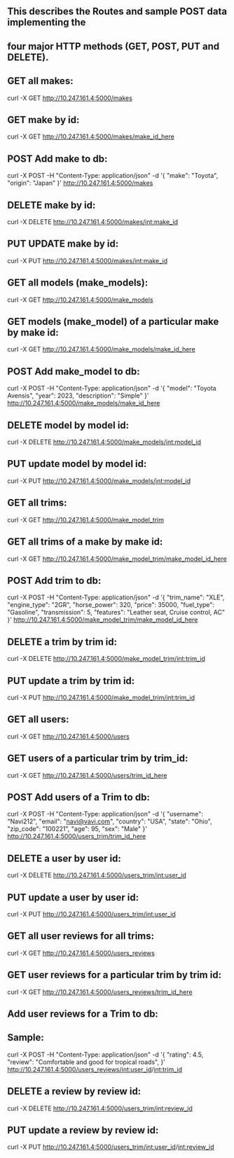 ## This describes the Routes and sample POST data implementing the
## four major HTTP methods (GET, POST, PUT and DELETE).

GET all makes:
--------------
curl -X GET http://10.247.161.4:5000/makes


GET make by id:
---------------
curl -X GET http://10.247.161.4:5000/makes/make_id_here


POST Add make to db:
--------------------
curl -X POST -H "Content-Type: application/json" -d '{
  "make": "Toyota",
  "origin": "Japan"
}' http://10.247.161.4:5000/makes


DELETE make by id:
------------------
curl -X DELETE http://10.247.161.4:5000/makes/<int:make_id>


PUT UPDATE make by id:
----------------------
curl -X PUT http://10.247.161.4:5000/makes/<int:make_id>


GET all models (make_models):
-----------------------------
curl -X GET http://10.247.161.4:5000/make_models


GET models (make_model) of a particular make by make id:
--------------------------------------------------------
curl -X GET http://10.247.161.4:5000/make_models/make_id_here


POST Add make_model to db:
--------------------------
curl -X POST -H "Content-Type: application/json" -d '{
  "model": "Toyota Avensis",
  "year": 2023,
  "description": "Simple"
}' http://10.247.161.4:5000/make_models/make_id_here


DELETE model by model id:
-------------------------
curl -X DELETE http://10.247.161.4:5000/make_models/<int:model_id>


PUT update model by model id:
-----------------------------
curl -X PUT http://10.247.161.4:5000/make_models/<int:model_id>


GET all trims:
--------------
curl -X GET http://10.247.161.4:5000/make_model_trim


GET all trims of a make by make id:
-----------------------------------
curl -X GET http://10.247.161.4:5000/make_model_trim/make_model_id_here


POST Add trim to db:
--------------------
curl -X POST -H "Content-Type: application/json" -d '{
  "trim_name": "XLE",
  "engine_type": "2GR",
  "horse_power": 320,
  "price": 35000,
  "fuel_type": "Gasoline",
  "transmission": 5,
  "features": "Leather seat, Cruise control, AC"
}' http://10.247.161.4:5000/make_model_trim/make_model_id_here


DELETE a trim by trim id:
-------------------------
curl -X DELETE http://10.247.161.4:5000/make_model_trim/<int:trim_id>


PUT update a trim by trim id:
-----------------------------
curl -X PUT http://10.247.161.4:5000/make_model_trim/<int:trim_id>


GET all users:
--------------
curl -X GET http://10.247.161.4:5000/users


GET users of a particular trim by trim_id:
------------------------------------------
curl -X GET http://10.247.161.4:5000/users/trim_id_here


POST Add users of a Trim to db:
-------------------------------
curl -X POST -H "Content-Type: application/json" -d '{
  "username": "Navi212",
  "email": "navi@vavi.com",
  "country": "USA",
  "state": "Ohio",
  "zip_code": "100221",
  "age": 95,
  "sex": "Male"
}' http://10.247.161.4:5000/users_trim/trim_id_here


DELETE a user by user id:
-------------------------
curl -X DELETE http://10.247.161.4:5000/users_trim/<int:user_id>


PUT update a user by user id:
-----------------------------
curl -X PUT http://10.247.161.4:5000/users_trim/<int:user_id>


GET all user reviews for all trims:
-----------------------------------
curl -X GET http://10.247.161.4:5000/users_reviews


GET user reviews for a particular trim by trim id:
--------------------------------------------------
curl -X GET http://10.247.161.4:5000/users_reviews/trim_id_here


Add user reviews for a Trim to db:
-----------------------------------
Sample:
-------
curl -X POST -H "Content-Type: application/json" -d '{
  "rating": 4.5,
  "review": "Comfortable and good for tropical roads",
}' http://10.247.161.4:5000/users_reviews/<int:user_id>/<int:trim_id>


DELETE a review by review id:
-----------------------------
curl -X DELETE http://10.247.161.4:5000/users_trim/<int:review_id>


PUT update a review by review id:
---------------------------------
curl -X PUT http://10.247.161.4:5000/users_trim/<int:user_id>/<int:review_id>

